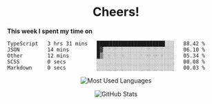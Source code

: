 <h1 align="center">Cheers!</h1>

**This week I spent my time on**
<!--START_SECTION:waka-->

```text
TypeScript   3 hrs 31 mins   ██████████████████████░░░   88.42 %
JSON         14 mins         █▓░░░░░░░░░░░░░░░░░░░░░░░   06.10 %
Other        12 mins         █▒░░░░░░░░░░░░░░░░░░░░░░░   05.34 %
SCSS         0 secs          ░░░░░░░░░░░░░░░░░░░░░░░░░   00.08 %
Markdown     0 secs          ░░░░░░░░░░░░░░░░░░░░░░░░░   00.03 %
```

<!--END_SECTION:waka-->

<p align="center"><img src="https://github-readme-stats.vercel.app/api/top-langs/?username=thnkrn&layout=compact&hide=html&theme=tokyonight" alt="Most Used Languages" /></p>

<p align="center"><img src="https://github-readme-stats.vercel.app/api?username=thnkrn&show_icons=true&count_private=true&theme=tokyonight" alt="GitHub Stats" /></p>

<!-- <p align="center"><a href="https://wakatime.com"><img src="https://wakatime.com/share/@thnkrn/40092326-d1bd-471b-89da-9a7c63939402.png" /></p>
 -->
